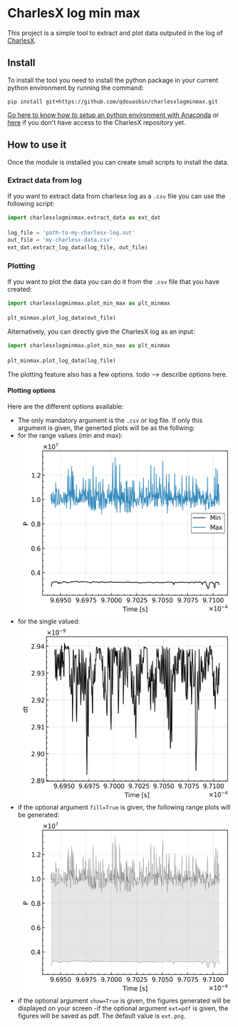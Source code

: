 # CharlesX log min max

This project is a simple tool to extract and plot data outputed in the log of [CharlesX](https://github.com/IhmeGroup/CharlesX).

## Install

To install the tool you need to install the python package in your current python environment by running the command:

```
pip install git+https://github.com/qdouasbin/charlesxlogminmax.git
```

[Go here to know how to setup an python environment with Anaconda](https://github.com/IhmeGroup/CharlesX/wiki/Installation-Libraries#Using_a_Python_version_controller__Anaconda) or [here](https://docs.anaconda.com/anaconda/install/) if you don't have access to the CharlesX repository yet.

## How to use it

Once the module is installed you can create small scripts to install the data.

### Extract data from log

If you want to extract data from charlesx log as a `.csv` file you can use the following script:

```python
import charlesxlogminmax.extract_data as ext_dat

log_file = 'path-to-my-charlesx-log.out'
out_file = 'my-charlesx-data.csv'
ext_dat.extract_log_data(log_file, out_file)
```

### Plotting

If you want to plot the data you can do it from the `.csv` file that you have created:

```python
import charlesxlogminmax.plot_min_max as plt_minmax

plt_minmax.plot_log_data(out_file)
```

Alternatively, you can directly give the CharlesX log as an input:

```python
import charlesxlogminmax.plot_min_max as plt_minmax

plt_minmax.plot_log_data(log_file)
```

The plotting feature also has a few options.
todo --> describe options here.

#### Plotting options

Here are the different options available:

 - The only mandatory argument is the `.csv` or log file. If only this argument is given, the generted plots will be as the follwing:
  - for the range values (min and max): <br/> <img src="./docs/examples/range_P.png" height="400" align="middle" />
  - for the single valued: <br/> <img src="./docs/examples/single_value_dt.png" height="400" align="middle" />
 - if the optional argument `fill=True` is given, the following range plots will be generated: <br/> <img src="./docs/examples/range_P_fill.png" height="400" align="middle" />
 - if the optional argument `show=True` is given, the figures generated will be displayed on your screen
 -if the optional argument `ext=pdf` is given, the figures will be saved as pdf. The default value is `ext.png`.

